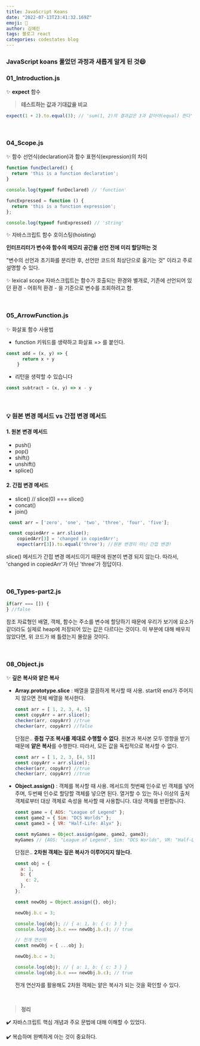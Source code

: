 ```yaml
---
title: JavaScript Koans
date: "2022-07-13T23:41:32.169Z"
emoji: 🤑
author: 김예린
tags: 블로그 react
categories: codestates blog
---
```


### JavaScript koans 풀었던 과정과 새롭게 알게 된 것😄

### 01_Introduction.js

✨ **expect** 함수
> **테스트하는 값과 기대값을 비교**

```JavaScript
expect(1 + 2).to.equal(3); // 'sum(1, 2)의 결과값은 3과 같아야(equal) 한다'
```
<br>

### 04_Scope.js

✨ 함수 선언식(declaration)과 함수 표현식(expression)의 차이

```JavaScript
function funcDeclared() {
  return 'this is a function declaration';
}

console.log(typeof funDeclared) // 'function'
```

```JavaScript
funcExpressed = function () {
  return 'this is a function expression';
};

console.log(typeof funExpressed) // 'string'
```

✨ 자바스크립트 함수 호이스팅(hoisting)

**인터프리터가 변수와 함수의 메모리 공간을 선언 전에 미리 할당하는 것**

"변수의 선언과 초기화를 분리한 후, 선언만 코드의 최상단으로 옮기는 것" 이라고 주로 설명할 수 있다.


✨ lexical scope
자바스크립트는 함수가 호출되는 환경와 별개로, 기존에 선언되어 있던 환경 - 어휘적 환경 - 을 기준으로 변수를 조회하려고 함.

<br>

### 05_ArrowFunction.js

✨ 화살표 함수 사용법
* function 키워드를 생략하고 화살표 => 를 붙인다.
```JavaScript
const add = (x, y) => {
      return x + y
    }
```

* 리턴을 생략할 수 있습니다
```JavaScript
const subtract = (x, y) => x - y
```

<br>

### 💡 원본 변경 메서드 vs 간접 변경 메서드

#### 1. 원본 변경 메서드
* push()
* pop()
* shift()
* unshift()
* splice()

#### 2. 간접 변경 메서드
* slice() // slice(0) === slice()
* concat()
* join()

```JavaScript
 const arr = ['zero', 'one', 'two', 'three', 'four', 'five'];

 const copiedArr = arr.slice();
    copiedArr[3] = 'changed in copiedArr';
    expect(arr[3]).to.equal('three'); //원본 변경이 아닌 간접 변경!
```
slice() 메서드가 간접 변경 메서드이기 때문에 원본이 변경 되지 않는다.
따라서, 'changed in copiedArr'가 아닌 'three'가 정답이다.

<br>

### 06_Types-part2.js
```JavaScript
if(arr === []) {
} //false
```
참조 자료형인 배열, 객체, 함수는 주소를 변수에 할당하기 때문에 우리가 보기에 요소가 같더라도 실제로 heap에 저장되어 있는 값은 다르다는 것이다.
이 부분에 대해 배우지 않았다면, 위 코드가 왜 틀렸는지 몰랐을 것이다.

<br>

### 08_Object.js

✨ **깊은 복사와 얕은 복사**
* **Array.prototype.slice** : 배열을 깔끔하게 복사할 때 사용. 
start와 end가 주어지지 않으면 전체 배열을 복사한다.
  ```JavaScript
  const arr = [ 1, 2, 3, 4, 5]
  const copyArr = arr.slice();
  checker(arr, copyArr) //true
  checker(arr, copyArr) //false
  ```

  단점은..
  **중첩 구조 복사를 제대로 수행할 수 없다**.
  원본과 복사본 모두 영향을 받기 때문에 **얕은 복사**를 수행한다. 따라서, 모든 값을 독립적으로 복사할 수 없다.
  ```JavaScript
  const arr = [ 1, 2, 3, [4, 5]]
  const copyArr = arr.slice();
  checker(arr, copyArr) //true
  checker(arr, copyArr) //true
  ```

* **Object.assign()** : 객체를 복사할 때 사용.
메서드의 첫번째 인수로 빈 객체를 넣어주며, 두번째 인수로 할당할 객체를 넣으면 된다.
열거할 수 있는 하나 이상의 출처 객체로부터 대상 객체로 속성을 복사할 때 사용합니다. 대상 객체를 반환합니다.

  ```JavaScript
  const game = { AOS: "League of Legend" };
  const game2 = { Sim: "DCS Worlds" };
  const game3 = { VR: "Half-Life: Alyx" };

  const myGames = Object.assign(game, game2, game3);
  myGames // {AOS: "League of Legend", Sim: "DCS Worlds", VR: "Half-Life: Alyx"}
  ```

  단점은..
  **2차원 객체는 깊은 복사가 이루어지지 않는다.** 
  ```JavaScript
  const obj = {
    a: 1,
    b: {
      c: 2,
    },
  };

  const newObj = Object.assign({}, obj);

  newObj.b.c = 3;

  console.log(obj); // { a: 1, b: { c: 3 } }
  console.log(obj.b.c === newObj.b.c); // true

  // 전개 연산자
  const newObj = { ...obj };

  newObj.b.c = 3;

  console.log(obj); // { a: 1, b: { c: 3 } }
  console.log(obj.b.c === newObj.b.c); // true
  ```
  전개 연산자를 활용해도 2차원 객체는 얕은 복사가 되는 것을 확인할 수 있다.

<br>

> **정리**

✔️ 자바스크립트 핵심 개념과 주요 문법에 대해 이해할 수 있었다.

✔️ 복습하며 완벽하게 아는 것이 중요하다.